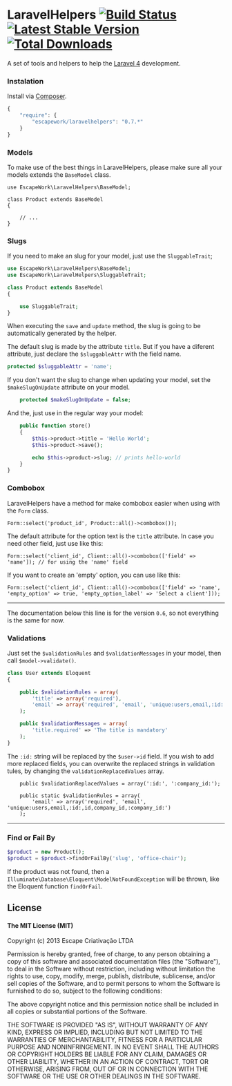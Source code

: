 # LaravelHelpers [![Build Status](https://secure.travis-ci.org/EscapeWork/LaravelHelpers.png)](http://travis-ci.org/EscapeWork/LaravelHelpers) [![Latest Stable Version](https://poser.pugx.org/escapework/laravelhelpers/v/stable.png)](https://packagist.org/packages/escapework/laravelhelpers) [![Total Downloads](https://poser.pugx.org/escapework/laravelhelpers/downloads.png)](https://packagist.org/packages/escapework/laravelhelpers)

A set of tools and helpers to help the [Laravel 4](http://laravel.com) development.

### Instalation

Install via [Composer](https://packagist.org/packages/escapework/laravelhelpers).

```javascript
{
    "require": {
        "escapework/laravelhelpers": "0.7.*"
    }
}
```

### Models

To make use of the best things in LaravelHelpers, please make sure all your models extends the `BaseModel` class.

```
use EscapeWork\LaravelHelpers\BaseModel;

class Product extends BaseModel
{

    // ...
}
```

### Slugs

If you need to make an slug for your model, just use the `SluggableTrait`;

```php
use EscapeWork\LaravelHelpers\BaseModel;
use EscapeWork\LaravelHelpers\SluggableTrait;

class Product extends BaseModel
{

    use SluggableTrait;
}
```

When executing the `save` and `update` method, the slug is going to be automatically generated by the helper.

The default slug is made by the attribute `title`. But if you have a diferent attribute, just declare the `$sluggableAttr` with the field name.

```php
protected $sluggableAttr = 'name';
```

If you don't want the slug to change when updating your model, set the `$makeSlugOnUpdate` attribute on your model.

```php
    protected $makeSlugOnUpdate = false;
```

And the, just use in the regular way your model:

```php
    public function store()
    {
        $this->product->title = 'Hello World';
        $this->product->save();

        echo $this->product->slug; // prints hello-world
    }
}
```

### Combobox

LaravelHelpers have a method for make combobox easier when using with the `Form` class.

```
Form::select('product_id', Product::all()->combobox());
```

The default attribute for the option text is the `title` attribute. In case you need other field, just use like this:

```
Form::select('client_id', Client::all()->combobox(['field' => 'name']); // for using the 'name' field
```

If you want to create an 'empty' option, you can use like this:

```
Form::select('client_id', Client::all()->combobox(['field' => 'name', 'empty_option' => true, 'empty_option_label' => 'Select a client']));
```

***

The documentation below this line is for the version `0.6`, so not everything is the same for now.

### Validations

Just set the `$validationRules` and `$validationMessages` in your model, then call `$model->validate()`.

```php
class User extends Eloquent
{

    public $validationRules = array(
        'title' => array('required'),
        'email' => array('required', 'email', 'unique:users,email,:id:')
    );

    public $validationMessages = array(
        'title.required' => 'The title is mandatory'
    );
}
```

The `:id:` string will be replaced by the `$user->id` field. If you wish to add more replaced fields, you can overwrite the replaced strings in validation tules, by changing the `validationReplacedValues` array.

```
    public $validationReplacedValues = array(':id:', ':company_id:');

    public static $validationRules = array(
        'email' => array('required', 'email', 'unique:users,email,:id:,id,company_id,:company_id:')
    );
```

***

### Find or Fail By

```php
$product = new Product();
$product = $product->findOrFailBy('slug', 'office-chair');
```

If the product was not found, then a `Illuminate\Database\Eloquent\ModelNotFoundException` will be thrown, like the Eloquent function `findOrFail`.

## License

#### The MIT License (MIT)

Copyright (c) 2013 Escape Criativação LTDA

Permission is hereby granted, free of charge, to any person obtaining a copy
of this software and associated documentation files (the "Software"), to deal
in the Software without restriction, including without limitation the rights
to use, copy, modify, merge, publish, distribute, sublicense, and/or sell
copies of the Software, and to permit persons to whom the Software is
furnished to do so, subject to the following conditions:

The above copyright notice and this permission notice shall be included in
all copies or substantial portions of the Software.

THE SOFTWARE IS PROVIDED "AS IS", WITHOUT WARRANTY OF ANY KIND, EXPRESS OR
IMPLIED, INCLUDING BUT NOT LIMITED TO THE WARRANTIES OF MERCHANTABILITY,
FITNESS FOR A PARTICULAR PURPOSE AND NONINFRINGEMENT. IN NO EVENT SHALL THE
AUTHORS OR COPYRIGHT HOLDERS BE LIABLE FOR ANY CLAIM, DAMAGES OR OTHER
LIABILITY, WHETHER IN AN ACTION OF CONTRACT, TORT OR OTHERWISE, ARISING FROM,
OUT OF OR IN CONNECTION WITH THE SOFTWARE OR THE USE OR OTHER DEALINGS IN
THE SOFTWARE.
